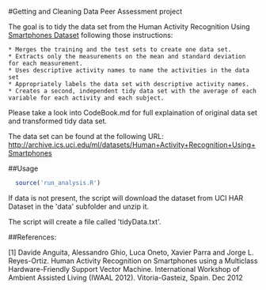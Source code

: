 #Getting and Cleaning Data Peer Assessment project

The goal is to tidy the data set from the Human Activity Recognition Using [Smartphones Dataset](http://archive.ics.uci.edu/ml/datasets/Human+Activity+Recognition+Using+Smartphones) following those instructions:

	* Merges the training and the test sets to create one data set.
	* Extracts only the measurements on the mean and standard deviation for each measurement. 
	* Uses descriptive activity names to name the activities in the data set
	* Appropriately labels the data set with descriptive activity names. 
	* Creates a second, independent tidy data set with the average of each variable for each activity and each subject.

Please take a look into CodeBook.md for full explaination of original data set and transformed tidy data set.

The data set can be found at the following URL: http://archive.ics.uci.edu/ml/datasets/Human+Activity+Recognition+Using+Smartphones

##Usage

```R
  source('run_analysis.R')
```

If data is not present, the script will download the dataset from UCI HAR Dataset in the 'data' subfolder and unzip it.

The script will create a file called 'tidyData.txt'.


##References:

[1] Davide Anguita, Alessandro Ghio, Luca Oneto, Xavier Parra and Jorge L. Reyes-Ortiz. Human Activity Recognition on Smartphones using a Multiclass Hardware-Friendly Support Vector Machine. International Workshop of Ambient Assisted Living (IWAAL 2012). Vitoria-Gasteiz, Spain. Dec 2012
